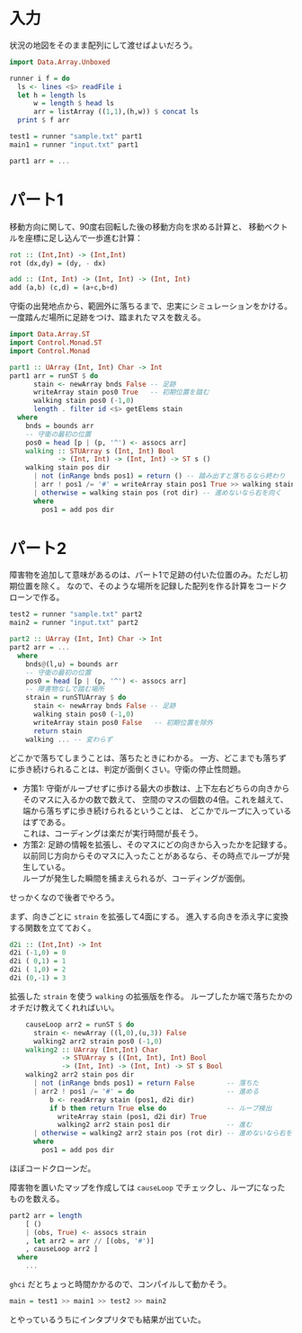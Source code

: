 # 入力

状況の地図をそのまま配列にして渡せばよいだろう。

```haskell
import Data.Array.Unboxed

runner i f = do
  ls <- lines <$> readFile i
  let h = length ls
      w = length $ head ls
      arr = listArray ((1,1),(h,w)) $ concat ls
  print $ f arr

test1 = runner "sample.txt" part1
main1 = runner "input.txt" part1

part1 arr = ...
```

# パート1

移動方向に関して、90度右回転した後の移動方向を求める計算と、
移動ベクトルを座標に足し込んで一歩進む計算：

```haskell
rot :: (Int,Int) -> (Int,Int)
rot (dx,dy) = (dy, - dx)

add :: (Int, Int) -> (Int, Int) -> (Int, Int)
add (a,b) (c,d) = (a+c,b+d)
```

守衛の出発地点から、範囲外に落ちるまで、忠実にシミュレーションをかける。
一度踏んだ場所に足跡をつけ、踏まれたマスを数える。

```haskell
import Data.Array.ST
import Control.Monad.ST
import Control.Monad

part1 :: UArray (Int, Int) Char -> Int
part1 arr = runST $ do
      stain <- newArray bnds False -- 足跡
      writeArray stain pos0 True   -- 初期位置を踏む
      walking stain pos0 (-1,0)
      length . filter id <$> getElems stain
  where
    bnds = bounds arr
    -- 守衛の最初の位置
    pos0 = head [p | (p, '^') <- assocs arr]
    walking :: STUArray s (Int, Int) Bool
            -> (Int, Int) -> (Int, Int) -> ST s ()
    walking stain pos dir
      | not (inRange bnds pos1) = return () -- 踏み出すと落ちるなら終わり
      | arr ! pos1 /= '#' = writeArray stain pos1 True >> walking stain pos1 dir -- 進めるなら進む
      | otherwise = walking stain pos (rot dir) -- 進めないなら右を向く
      where
        pos1 = add pos dir
```

# パート2

障害物を追加して意味があるのは、パート1で足跡の付いた位置のみ。ただし初期位置を除く。
なので、そのような場所を記録した配列を作る計算をコードクローンで作る。

```haskell
test2 = runner "sample.txt" part2
main2 = runner "input.txt" part2

part2 :: UArray (Int, Int) Char -> Int
part2 arr = ...
  where
    bnds@(l,u) = bounds arr
    -- 守衛の最初の位置
    pos0 = head [p | (p, '^') <- assocs arr]
    -- 障害物なしで踏む場所
    strain = runSTUArray $ do
      stain <- newArray bnds False -- 足跡
      walking stain pos0 (-1,0)
      writeArray stain pos0 False   -- 初期位置を除外
      return stain
    walking ... -- 変わらず
```

どこかで落ちてしまうことは、落ちたときにわかる。
一方、どこまでも落ちずに歩き続けられることは、判定が面倒くさい。守衛の停止性問題。

- 方策1:
守衛がループせずに歩ける最大の歩数は、上下左右どちらの向きからそのマスに入るかの数で数えて、
空間のマスの個数の4倍。これを越えて、端から落ちずに歩き続けられるということは、
どこかでループに入っているはずである。  
これは、コーディングは楽だが実行時間が長そう。
- 方策2:
足跡の情報を拡張し、そのマスにどの向きから入ったかを記録する。
以前同じ方向からそのマスに入ったことがあるなら、その時点でループが発生している。  
ループが発生した瞬間を捕まえられるが、コーディングが面倒。

せっかくなので後者でやろう。

まず、向きごとに `strain` を拡張して4面にする。
進入する向きを添え字に変換する関数を立てておく。

```haskell
d2i :: (Int,Int) -> Int
d2i (-1,0) = 0
d2i ( 0,1) = 1
d2i ( 1,0) = 2
d2i (0,-1) = 3
```

拡張した `strain` を使う `walking` の拡張版を作る。
ループしたか端で落ちたかのオチだけ教えてくれればいい。

```haskell
    causeLoop arr2 = runST $ do
      strain <- newArray ((l,0),(u,3)) False
      walking2 arr2 strain pos0 (-1,0)
    walking2 :: UArray (Int,Int) Char
             -> STUArray s ((Int, Int), Int) Bool
             -> (Int, Int) -> (Int, Int) -> ST s Bool
    walking2 arr2 stain pos dir
      | not (inRange bnds pos1) = return False        -- 落ちた
      | arr2 ! pos1 /= '#' = do                       -- 進める
          b <- readArray stain (pos1, d2i dir)
          if b then return True else do               -- ループ検出
            writeArray stain (pos1, d2i dir) True
            walking2 arr2 stain pos1 dir              -- 進む
      | otherwise = walking2 arr2 stain pos (rot dir) -- 進めないなら右を向く
      where
        pos1 = add pos dir
```

ほぼコードクローンだ。

障害物を置いたマップを作成しては `causeLoop` でチェックし、ループになったものを数える。

```haskell
part2 arr = length
    [ ()
    | (obs, True) <- assocs strain
    , let arr2 = arr // [(obs, '#')]
    , causeLoop arr2 ]
  where
    ...
```

`ghci` だとちょっと時間かかるので、コンパイルして動かそう。

```haskell
main = test1 >> main1 >> test2 >> main2
```

とやっているうちにインタプリタでも結果が出ていた。
